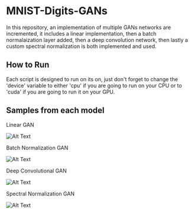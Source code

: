 # MNIST-Digits-GANs
In this repository, an implementation of multiple GANs networks are incremented, it includes a linear implementation, then a batch normalaization layer added, then a deep convolution network, then lastly a custom spectral normalization is both implemented and used.

## How to Run
Each script is designed to run on its on, just don't forget to change the 'device' variable to either 'cpu' if you are going to run on your CPU or to 'cuda' if you are going to run it on your GPU.

## Samples from each model
Linear GAN


![Alt Text](https://media.giphy.com/media/t0RvuRgHbvVJm7FywW/giphy.gif)


Batch Normalization GAN


![Alt Text](https://media.giphy.com/media/4D9xUPcmxcoiNFOm4q/giphy.gif)


Deep Convolutional GAN


![Alt Text](https://media.giphy.com/media/sHB8vcBZyj2anljGHk/giphy.gif)


Spectral Normalization GAN


![Alt Text](https://media.giphy.com/media/E1zRRUCGo0FMaH68Ji/giphy.gif)
